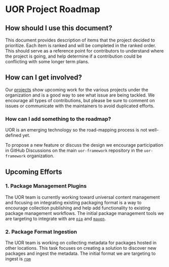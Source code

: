 UOR Project Roadmap
====================

## How should I use this document?

This document provides description of items that the project decided to prioritize. Each item is ranked and will
be completed in the ranked order. This should serve as a reference point for contributors to understand where 
the project is going, and help determine if a contribution could be conflicting with some longer term plans.

## How can I get involved?

Our [projects](https://github.com/orgs/uor-framework/projects) show upcoming work for the
various projects under the organization and is a good way to see what issue are being tackled. 
We encourage all types of contributions, but please be sure to comment on issues or 
communicate with the maintainers to avoid duplicated efforts.

### How can I add something to the roadmap?

UOR is an emerging technology so the road-mapping process is not well-defined yet.

To propose a new feature or discuss the design we encourage participation in GitHub Discussions 
on the main `uor-framework` repository in the `uor-framework` organization.

## Upcoming Efforts

### 1. Package Management Plugins

The UOR team is currently working toward universal content management
and focusing on integrating existing packaging format is a way to encourage collection
publishing and help add functionality to existing package management workflows. 
The initial package management tools we are targeting to integrate with are [`pip`](https://pypi.org/project/pip/) and [`maven`](https://maven.apache.org/).

### 2. Package Format Ingestion

The UOR team is working on collecting metadata for packages hosted in other locations.
This task focuses on creating a solution to discover new packages and ingest the metadata.
The initial format we are targeting to ingest is [`rpm`](https://refspecs.linuxbase.org/LSB_5.0.0/LSB-Core-generic/LSB-Core-generic/pkgformat.html#:~:text=An%20RPM%20format%20file%20consists,stored%20in%20network%20byte%20order.&text=These%204%20sections%20shall%20exist,to%20identify%20the%20package%20file.)


